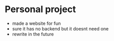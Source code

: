 # Personal project
- made a website for fun
- sure it has no backend but it doesnt need one
- rewrite in the future
